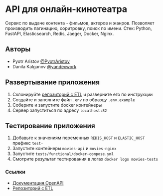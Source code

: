 # API для онлайн-кинотеатра

Сервис по выдаче контента - фильмов, актеров и жанров. Позволяет производить пагинацию, соритровку, поиск по имени.
Стек: Python, FastAPI, Elasticsearch, Redis, Jaeger, Docker, Nginx.

## Авторы
* Pyotr Aristov [@PyotrAristov](https://github.com/PyotrAristov)
* Danila Kalganov [@yandexwork](https://github.com/yandexwork)

## Развертывание приложения
1. Склонируйте [репозиторий с ETL](https://github.com/PyotrAristov/new_admin_panel_sprint_3) и разверните его по инструкции
2. Создайте и заполните файл `.env` по образцу `.env.example`
3. Соберите и запустите docker контейнеры
4. Сервер запуститься по адресу `localhost:82`

## Тестирование приложения
1. Добавьте к значениям переменных `REDIS_HOST` и `ELASTIC_HOST` префикс `test-`
2. Запустите контейнеры `movies-api` и `movies-nginx`
3. Запустите `tests/functional/docker-compose.yml`
4. Смотрите результат тестирования в логах `docker logs movies-tests`

### Ссылки
* [Документация OpenAPI](http://localhost:82/api/openapi)
* [Репозиторий с ETL](https://github.com/PyotrAristov/new_admin_panel_sprint_3)
